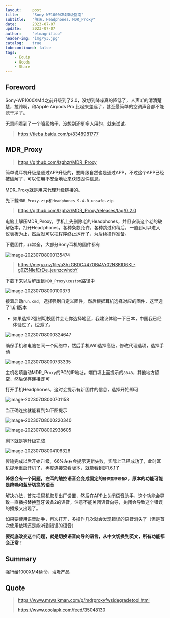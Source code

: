 ```yaml
---
layout:     post
title:      "Sony-WF1000XM4降级指南"
subtitle:   "降级，Headphones，MDR_Proxy"
date:       2023-07-07
update:     2023-07-07
author:     "elmagnifico"
header-img: "img/y3.jpg"
catalog:    true
tobecontinued: false
tags:
    - Equip
    - Goods
    - Share
---
```


## Foreword

Sony-WF1000XM4之前升级到了2.0，没想到降噪真的降低了，人声听的清清楚楚，拉跨啊，和Apple Airpods Pro 比起来差远了，甚至最简单的空调声音都不能滤干净了。

无意间看到了一个降级帖子，没想到还挺多人用的，就来试试。

> https://tieba.baidu.com/p/8348981777



## MDR_Proxy

> https://github.com/lzghzr/MDR_Proxy

简单说耳机升级是通过APP升级的，要降级自然也是通过APP，不过这个APP已经被破解了，可以使用不安全地址来获取固件信息。

MDR_Proxy就是用来代理升级链接的。



先下载`MDR_Proxy.zip`和`Headphones_9.4.0_unsafe.zip`

> https://github.com/lzghzr/MDR_Proxy/releases/tag/0.2.0



电脑上解压MDR_Proxy，手机上先删除老的Headphones，并且安装这个老的破解版本，打开Headphones，各种条款允许，各种跳过和稍后，一直到可以进入仪表板为止，然后就可以把程序终止运行了，为后续操作准备。



下载固件，非常全，大部分Sony耳机的固件都有

![image-20230708000135474](https://img.elmagnifico.tech/static/upload/elmagnifico/202307080001528.png)



> https://mega.nz/file/a3hzGBDC#47OBi4Vr02NSKlD6KL-g9Z5NlefErDe_jeunzcwhcbY

下载下来以后解压到`MDR_Proxy\custom`路径中

![image-20230708000100373](https://img.elmagnifico.tech/static/upload/elmagnifico/202307080001465.png)



接着启动`run.cmd`，选择强刷自定义固件，然后根据耳机选择对应的固件，这里选了1.6.1版本

- 如果选择2强制切换固件会让你选择地区，我建议体验一下日本，中国我已经体验过了，烂透了。

![image-20230708000324647](https://img.elmagnifico.tech/static/upload/elmagnifico/202307080003676.png)



确保手机和电脑在同一个网络中，然后手机Wifi选择高级，修改代理选项，选择手动

![image-20230708000733335](https://img.elmagnifico.tech/static/upload/elmagnifico/202307080007377.png)



主机名填启动MDR_Proxy的PC的IP地址，端口填上面提示的`8848`，其他地方留空，然后保存连接即可



打开手机Headphones，这时会提示有新固件的信息，选择开始即可

![image-20230708000701158](https://img.elmagnifico.tech/static/upload/elmagnifico/202307080007244.png)



当正确连接就能看到如下图提示

![image-20230708000220340](https://img.elmagnifico.tech/static/upload/elmagnifico/202307080002378.png)

![image-20230708002938605](https://img.elmagnifico.tech/static/upload/elmagnifico/202307080029669.png)

剩下就是等升级完成

![image-20230708004106326](https://img.elmagnifico.tech/static/upload/elmagnifico/202307080041424.png)

传输完成以后开始升级，66%左右会提示更新失败，实际上已经成功了，此时耳机提示重启开机了，再度连接查看版本，就能看到是1.6.1了



**降级会有一个问题，左耳的触控语音会变成固定的`替换蓝牙设备2`，原本的功能可能是降噪和蓝牙切换的语音**

解决办法，首先把耳机恢复出厂设置，然后在APP上关闭语音助手，这个功能会导致一直播报替换蓝牙设备2的语音，注意不能关闭语音向导，关闭会导致这个错误的播报又出现了。

如果要使用语音助手，再次打开，多操作几次就会发现错误的语音消失了（但是首次使用依稀还是能听到错误的语音）



**要彻底改变这个问题，就是切换语音向导的语言，从中文切换到英文，所有功能都会正常！**



## Summary

强行给1000XM4续命，垃圾产品



## Quote

> https://www.mrwalkman.com/p/mdrproxyfwsidegradetool.html
>
> https://www.coolapk.com/feed/35048130
